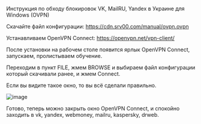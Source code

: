Инструкция по обходу блокировок VK, MailRU, Yandex в Украине для Windows (OVPN)

Скачайте файл конфигурации: https://cdn.srv00.com/manual/ovpn.ovpn

Устанавливаем OpenVPN Connect: https://openvpn.net/vpn-client/

После установки на рабочем столе появится ярлык OpenVPN Connect, запускаем, пролистываем обучение.

Переходим в пункт FILE, жмем BROWSE и выбираем файл конфигурации который скачивали ранее, и жмем Connect.

Если вы видите такое окно, то вы всё сделали правильно.

![image](https://cdn.srv00.com/img/ovpn_645.png)

Готово, теперь можно закрыть окно OpenVPN Connect, и спокойно заходить в vk, yandex, webmoney, mailru, kaspersky, drweb.
